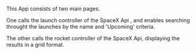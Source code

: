 This App consists of two main pages. 

One calls the launch controller of the SpaceX Api , and enables searching throught the launches by the name and 'Upcoming' criteria. 

The other calls the rocket controller of the SpaceX Api, displaying the results in a grid format. 